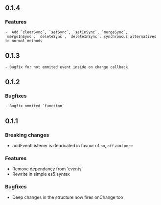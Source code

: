 ## 0.1.4

### Features
    -  Add `clearSync`, `setSync`, `setInSync`, `mergeSync`, `mergeInSync`, `deleteSync`, `deleteInSync`, synchronous alternatives to normal methods

## 0.1.3
    - Bugfix for not emmited event inside on change callback

## 0.1.2

### Bugfixes
    - Bugfix ommited `function`

## 0.1.1

### Breaking changes
  - addEventListener is depricated in favour of `on`, `off` and `once`

### Features
  - Remove dependancy from 'events'
  - Rewrite in simple es5 syntax

### Bugfixes
  - Deep changes in the structure now fires onChange too
